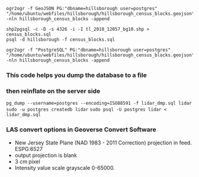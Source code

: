     ogr2ogr -f GeoJSON PG:"dbname=hillsborough user=postgres" "/home/ubuntu/webfiles/hillsborough/hillsborough_census_blocks.geojson" -nln hillsborough_census_blocks -append

    shp2pgsql -c -D -s 4326 -i -I tl_2010_12057_bg10.shp > census_blocks.sql
    psql -d hillsborough -f census_blocks.sql

    ogr2ogr -f "PostgreSQL" PG:"dbname=hillsborough user=postgres" "/home/ubuntu/webfiles/hillsborough/hillsborough_census_blocks.geojson" -nln hillsborough_census_blocks -append


### This code helps you dump the database to a file
### then reinflate on the server side
```pg_dump --username=postgres --encoding=ISO88591 -f lidar_dmp.sql lidar```
```sudo -u postgres createdb lidar```
```sudo psql -U postgres lidar < lidar_dmp.sql```



### LAS convert options in Geoverse Convert Software
- New Jersey State Plane (NAD 1983 - 2011 Correction) projection in feed.  ESPG:6527
- output projection is blank
- 3 cm pixel
- Intensity value scale grayscale 0-65000. 
